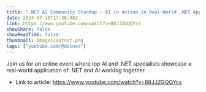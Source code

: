 ```yaml
---
title: ".NET AI Community Standup - AI in Action in Real-World .NET Applications"
date: 2024-07-10T17:38:48Z
link: https://www.youtube.com/watch?v=88JJZGQQYcs
showShare: false
showReadTime: false
thumbnail: images/dotnet.png
tags: ["youtube.com/@dotnet"]
---
```

Join us for an online event where top AI and .NET specialists showcase a real-world application of .NET and AI working together.

- Link to article: https://www.youtube.com/watch?v=88JJZGQQYcs